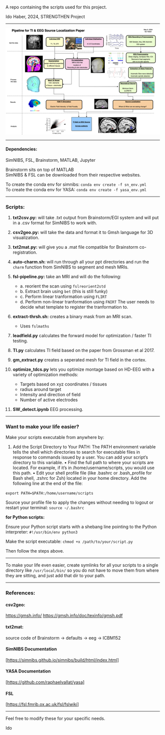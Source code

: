 A repo containing the scripts used for this project.

Ido Haber, 2024, STRENGTHEN Project

---

![Overview](pipe_me.png)

---

#### Dependencies:

SimNIBS, FSL, Brainstorm, MATLAB, Jupyter

Brainstorm sits on top of MATLAB  
SimNIBS & FSL can be downloaded from their respective websites.

To create the conda env for simnibs: `conda env create -f sn_env.yml`  
To create the conda env for YASA: `conda env create -f yasa_env.yml `

---

### Scripts:

1. **txt2csv.py:** will take .txt output from Brainstorm/EGI system and will put in a .csv format for SimNIBS to work with.
2. **csv2geo.py:** will take the data and format it to Gmsh language for 3D visualization.
3. **txt2mat.py:** will give you a .mat file compatible for Brainstorm co-registration.
4. **auto-charm.sh:** will run through all your ppt directories and run the `charm` function from SimNIBS to segment and mesh MRIs.

5. **fsl-pipeline.py:** take an MRI and will do the following:

   - a. reorient the scan using `fslreorient2std`
   - b. Extract brain using `bet` (this is still funky)
   - c. Perform linear tranformation using `FLIRT`
   - d. Perform non-linear tranformation using `FNIRT`
     The user needs to decide what template to register the tranformation to.

6. **extract-thrsh.sh:** creates a binary mask from an MRI scan.

   - Uses `fslmaths`

7. **leadfield.py** calculates the forward model for optimization / faster TI testing.

8. **TI.py** calculates TI field based on the paper from Grossman et al 2017.

9. **gm_extract.py** creates a seperated mesh for TI field in the cortex.

10. **optimize_tdcs.py** lets you optimize montage based on HD-EEG with a variety of optimization methods:

    - Targets based on xyz coordinates / tissues
    - radius around target
    - Intensity and direction of field
    - Number of active electrodes

11. **SW_detect.ipynb** EEG processing.

---

### Want to make your life easier?

Make your scripts executable from anywhere by:

1. Add the Script Directory to Your PATH:
   The PATH environment variable tells the shell which directories to search for executable files in response to commands issued by a user. You can add your script’s directory to this variable.
   • Find the full path to where your scripts are located. For example, if it’s in /home/username/scripts, you would use this path.
   • Edit your shell profile file (like .bashrc or .bash_profile for Bash shell, .zshrc for Zsh) located in your home directory. Add the following line at the end of the file:

`export PATH=$PATH:/home/username/scripts`

Source your profile file to apply the changes without needing to logout or restart your terminal: `source ~/.bashrc`

**for Python scripts:**

Ensure your Python script starts with a shebang line pointing to the Python interpreter: `#!/usr/bin/env python3`

Make the script executable: `chmod +x /path/to/your/script.py`

Then follow the steps above.

---

To make your life even easier, create symlinks for all your scripts to a single directory like `/usr/local/bin/` so you do not have to move them from where they are sitting, and just add that dir to your path.

---

### References:

#### csv2geo:

https://gmsh.info/
https://gmsh.info/doc/texinfo/gmsh.pdf

#### txt2mat:

source code of Brainstorm -> defaults -> eeg -> ICBM152

#### SimNIBS Documentation

[https://simnibs.github.io/simnibs/build/html/index.html]

#### YASA Documentation

[https://github.com/raphaelvallat/yasa]

#### FSL

[https://fsl.fmrib.ox.ac.uk/fsl/fslwiki]

---

Feel free to modify these for your specific needs.

Ido
